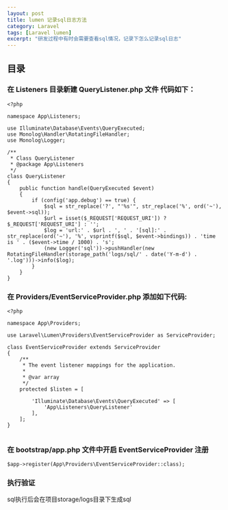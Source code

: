 ```yaml
---
layout: post
title: lumen 记录sql日志方法
category: Laravel 
tags: [Laravel lumen]
excerpt: "研发过程中有时会需要查看sql情况，记录下怎么记录sql日志"
---
```



## 目录

### 在 Listeners 目录新建 QueryListener.php 文件 代码如下：
```
<?php

namespace App\Listeners;

use Illuminate\Database\Events\QueryExecuted;
use Monolog\Handler\RotatingFileHandler;
use Monolog\Logger;

/**
 * Class QueryListener
 * @package App\Listeners
 */
class QueryListener
{
    public function handle(QueryExecuted $event)
    {
        if (config('app.debug') == true) {
            $sql = str_replace('?', "'%s'", str_replace('%', ord('~'), $event->sql));
            $url = isset($_REQUEST['REQUEST_URI']) ? $_REQUEST['REQUEST_URI'] : '';
            $log = 'url:' . $url . ', ' . '[sql]:' . str_replace(ord('~'), '%', vsprintf($sql, $event->bindings)) . 'time is ' . ($event->time / 1000) . 's';
            (new Logger('sql'))->pushHandler(new RotatingFileHandler(storage_path('logs/sql/' . date('Y-m-d') . '.log')))->info($log);
        }
    }
}

```


### 在 Providers/EventServiceProvider.php 添加如下代码:
```
<?php

namespace App\Providers;

use Laravel\Lumen\Providers\EventServiceProvider as ServiceProvider;

class EventServiceProvider extends ServiceProvider
{
    /**
     * The event listener mappings for the application.
     *
     * @var array
     */
    protected $listen = [

        'Illuminate\Database\Events\QueryExecuted' => [
            'App\Listeners\QueryListener'
        ],
    ];
}


```


### 在 bootstrap/app.php 文件中开启 EventServiceProvider 注册
```
$app->register(App\Providers\EventServiceProvider::class);
```

### 执行验证
sql执行后会在项目storage/logs目录下生成sql
